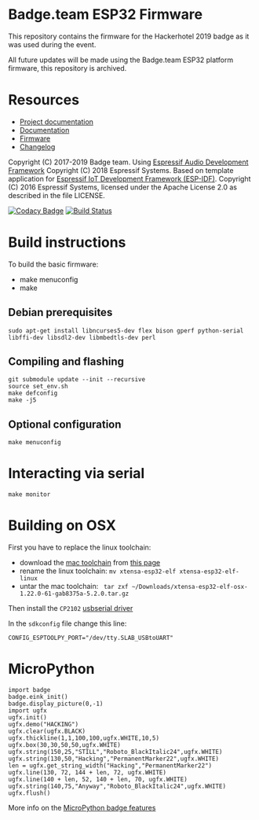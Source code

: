 # Badge.team ESP32 Firmware

This repository contains the firmware for the Hackerhotel 2019 badge as it was used during the event.

All future updates will be made using the Badge.team ESP32 platform firmware, this repository is archived.
 
# Resources

* [Project documentation](https://wiki.badge.team)
* [Documentation](https://wiki.badge.team/Firmware)
* [Firmware](https://github.com/badgeteam/ESP32-Firmware)
* [Changelog](CHANGELOG.md)

Copyright (C) 2017-2019 Badge team.
Using [Espressif Audio Development Framework](https://github.com/espressif/esp-adf) Copyright (C) 2018 Espressif Systems.
Based on template application for [Espressif IoT Development Framework (ESP-IDF)](https://github.com/espressif/esp-idf).
Copyright (C) 2016 Espressif Systems, licensed under the Apache License 2.0 as described in the file LICENSE.

[![Codacy Badge](https://api.codacy.com/project/badge/Grade/a61bf7ca8c6040e78382af2741a67d04)](https://www.codacy.com/app/Badgeteam/ESP32-Firmware?utm_source=github.com&amp;utm_medium=referral&amp;utm_content=badgeteam/ESP32-Firmware&amp;utm_campaign=Badge.team)
[![Build Status](https://travis-ci.org/badgeteam/ESP32-Firmware.svg?branch=master)](https://travis-ci.org/badgeteam/ESP32-Firmware)

# Build instructions
To build the basic firmware:
 * make menuconfig
 * make

## Debian prerequisites

```
sudo apt-get install libncurses5-dev flex bison gperf python-serial libffi-dev libsdl2-dev libmbedtls-dev perl
```

## Compiling and flashing

```
git submodule update --init --recursive
source set_env.sh
make defconfig
make -j5
```

## Optional configuration

```
make menuconfig
```

# Interacting via serial

```
make monitor
```

# Building on OSX

First you have to replace the linux toolchain:
* download the [mac toolchain](https://dl.espressif.com/dl/xtensa-esp32-elf-osx-1.22.0-61-gab8375a-5.2.0.tar.gz) from [this page](https://dl.espressif.com/doc/esp-idf/latest/get-started/macos-setup.html)
* rename the linux toolchain: `mv xtensa-esp32-elf xtensa-esp32-elf-linux`
* untar the mac toolchain: ` tar zxf ~/Downloads/xtensa-esp32-elf-osx-1.22.0-61-gab8375a-5.2.0.tar.gz`

Then install the `CP2102` [usbserial driver](https://www.silabs.com/products/development-tools/software/usb-to-uart-bridge-vcp-drivers)

In the `sdkconfig` file change this line:

    CONFIG_ESPTOOLPY_PORT="/dev/tty.SLAB_USBtoUART"

# MicroPython

```
import badge
badge.eink_init()
badge.display_picture(0,-1)
import ugfx
ugfx.init()
ugfx.demo("HACKING")
ugfx.clear(ugfx.BLACK)
ugfx.thickline(1,1,100,100,ugfx.WHITE,10,5)
ugfx.box(30,30,50,50,ugfx.WHITE)
ugfx.string(150,25,"STILL","Roboto_BlackItalic24",ugfx.WHITE)
ugfx.string(130,50,"Hacking","PermanentMarker22",ugfx.WHITE)
len = ugfx.get_string_width("Hacking","PermanentMarker22")
ugfx.line(130, 72, 144 + len, 72, ugfx.WHITE)
ugfx.line(140 + len, 52, 140 + len, 70, ugfx.WHITE)
ugfx.string(140,75,"Anyway","Roboto_BlackItalic24",ugfx.WHITE)
ugfx.flush()
```
More info on the [MicroPython badge features](https://wiki.badge.team/MicroPython)

